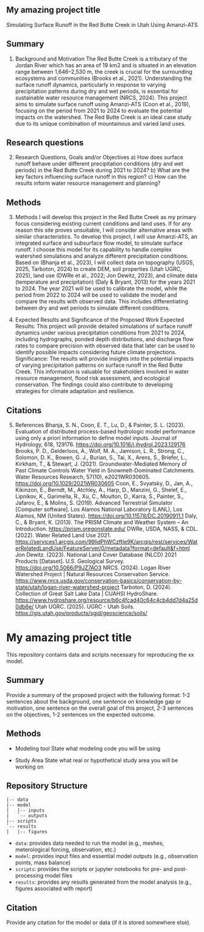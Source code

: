 ## My amazing project title 
Simulating Surface Runoff in the Red Butte Creek in Utah Using Amanzi-ATS

## Summary
1. Background and Motivation
The Red Butte Creek is a tributary of the Jordan River which has an area of 19 km2 and is situated in an elevation range between 1,646–2,530 m, the creek is crucial for the surrounding ecosystems and communities (Brooks et al., 2021). Understanding the surface runoff dynamics, particularly in response to varying precipitation patterns during dry and wet periods, is essential for sustainable water resource management (NRCS, 2024). This project aims to simulate surface runoff using Amanzi-ATS (Coon et al., 2019), focusing on the period from 2021 to 2024 to evaluate the potential impacts on the watershed. The Red Butte Creek is an ideal case study due to its unique combination of mountainous and varied land uses.

## Research questions
2. Research Questions, Goals and/or Objectives
a) How does surface runoff behave under different precipitation conditions (dry and wet periods) in the Red Butte Creek during 2021 to 2024?
b) What are the key factors influencing surface runoff in this region?
c) How can the results inform water resource management and planning?

## Methods 
3. Methods
I will develop this project in the Red Butte Creek as my primary focus considering existing current conditions and land uses. If for any reason this site proves unsuitable, I will consider alternative areas with similar characteristics. To develop this project, I will use Amanzi-ATS, an integrated surface and subsurface flow model, to simulate surface runoff. I choose this model for its capability to handle complex watershed simulations and analyze different precipitation conditions. 
Based on (Bhanja et al., 2023), I will collect data on topography (USGS, 2025, Tarboton, 2024) to create DEM, soil properties (Utah UGRC, 2025), land use (DWRe et al., 2022; Jon Dewitz, 2023), and climate data (temperature and precipitation) (Daly & Bryant, 2013) for the years 2021 to 2024. The year 2021 will be used to calibrate the model, while the period from 2022 to 2024 will be used to validate the model and compare the results with observed data. This includes differentiating between dry and wet periods to simulate different conditions.

4. Expected Results and Significance of the Proposed Work
Expected Results: This project will provide detailed simulations of surface runoff dynamics under various precipitation conditions from 2021 to 2024, including hydrographs, ponded depth distributions, and discharge flow rates to compare precision with observed data that later can be used to identify possible impacts considering future climate projections.
Significance: The results will provide insights into the potential impacts of varying precipitation patterns on surface runoff in the Red Butte Creek. This information is valuable for stakeholders involved in water resource management, flood risk assessment, and ecological conservation. The findings could also contribute to developing strategies for climate adaptation and resilience.


## Citations
5. References
Bhanja, S. N., Coon, E. T., Lu, D., & Painter, S. L. (2023). Evaluation of distributed process-based hydrologic model performance using only a priori information to define model inputs. Journal of Hydrology, 618, 129176. https://doi.org/10.1016/j.jhydrol.2023.129176
Brooks, P. D., Gelderloos, A., Wolf, M. A., Jamison, L. R., Strong, C., Solomon, D. K., Bowen, G. J., Burian, S., Tai, X., Arens, S., Briefer, L., Kirkham, T., & Stewart, J. (2021). Groundwater-Mediated Memory of Past Climate Controls Water Yield in Snowmelt-Dominated Catchments. Water Resources Research, 57(10), e2021WR030605. https://doi.org/10.1029/2021WR030605
Coon, E., Svyatsky, D., Jan, A., Kikinzon, E., Berndt, M., Atchley, A., Harp, D., Manzini, G., Shelef, E., Lipnikov, K., Garimella, R., Xu, C., Moulton, D., Karra, S., Painter, S., Jafarov, E., & Molins, S. (2019). Advanced Terrestrial Simulator [Computer software]. Los Alamos National Laboratory (LANL), Los Alamos, NM (United States). https://doi.org/10.11578/DC.20190911.1
Daly, C., & Bryant, K. (2013). The PRISM Climate and Weather System – An Introduction. https://prism.oregonstate.edu/
DWRe, USDA, NASS, & CDL. (2022). Water Related Land Use 2021. https://services1.arcgis.com/99lidPhWCzftIe9K/arcgis/rest/services/WaterRelatedLandUse/FeatureServer/0/metadata?format=default&f=html
Jon Dewitz. (2023). National Land Cover Database (NLCD) 2021 Products [Dataset]. U.S. Geological Survey. https://doi.org/10.5066/P9JZ7AO3
NRCS. (2024). Logan River Watershed Project | Natural Resources Conservation Service. https://www.nrcs.usda.gov/conservation-basics/conservation-by-state/utah/logan-river-watershed-project
Tarboton, D. (2024). Collection of Great Salt Lake Data | CUAHSI HydroShare. https://www.hydroshare.org/resource/b6c4fcad40c64c4cb4dd7d4a25d0db6e/
Utah UGRC. (2025). UGRC - Utah Soils. https://gis.utah.gov/products/sgid/geoscience/soils/
















# My amazing project title
This repository contains data and scripts necessary for reproducing the xx model.

## Summary
Provide a summary of the proposed project with the following format: 1-2 sentences about the background, one sentence on knowledge gap or motivation, one sentence on the overall goal of this project, 2-3 sentences on the objectives, 1-2 sentences on the expected outcome.

## Methods
- Modeling tool
State what modeling code you will be using

- Study Area
State what real or hypothetical study area you will be working on 

## Repository Structure
```
|-- data
|-- model
|   |-- inputs
|   `-- outputs
|-- scripts
`-- results
|   |-- figures
```
- `data`: provides data needed to run the model (e.g., meshes, meterological forcing, observation, etc.)
- `model`: provides input files and essential model outputs (e.g., observation points, mass balance)
- `scripts`: provides the scripts or jupyter notebooks for pre- and post- processing model files
- `results`: provides any results generated from the model analysis (e.g., figures associated with report)

## Citation
Provide any citation for the model or data (if it is stored somewhere else).
